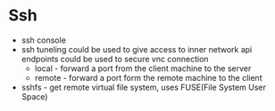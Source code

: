 # Ssh

* ssh console
* ssh tuneling
  could be used to give access to inner network api endpoints
  could be used to secure vnc connection
	* local - forward a port from the client machine to the server
	* remote - forward a port form the remote machine to the client
* sshfs - get remote virtual file system, uses FUSE(File System User Space)

